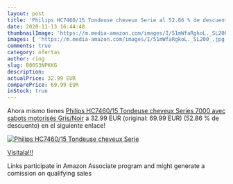 ```yaml
---
layout: post
title: 'Philips HC7460/15 Tondeuse cheveux Serie al 52.86 % de descuento'
date: 2020-11-13 16:44:40
thumbnailImage: 'https://m.media-amazon.com/images/I/51mWfaRgkoL._SL200_.jpg'
images: [ 'https://m.media-amazon.com/images/I/51mWfaRgkoL._SL200_.jpg' ]
comments: true
category: ofertas
author: ring
slug: B00S3NPKKG
description:
actualPrice: 32.99 EUR
comparePrice: 69.99 EUR
inStock: true
---
```


Ahora mismo tienes [Philips HC7460/15 Tondeuse cheveux Series 7000 avec sabots motorisés Gris/Noir](https://www.amazon.fr/dp/B00S3NPKKG/?tag=tolees0d-21) a 32.99 EUR (original: 69.99 EUR) (52.86 %  de descuento) en el siguiente enlace!

[![Philips HC7460/15 Tondeuse cheveux Serie](https://m.media-amazon.com/images/I/51mWfaRgkoL._SL200_.jpg)](https://www.amazon.fr/dp/B00S3NPKKG/?tag=tolees0d-21)

[Visítala!!!](https://www.amazon.fr/dp/B00S3NPKKG/?tag=tolees0d-21)

Links participate in Amazon Associate program and might generate a comission on qualifying sales
